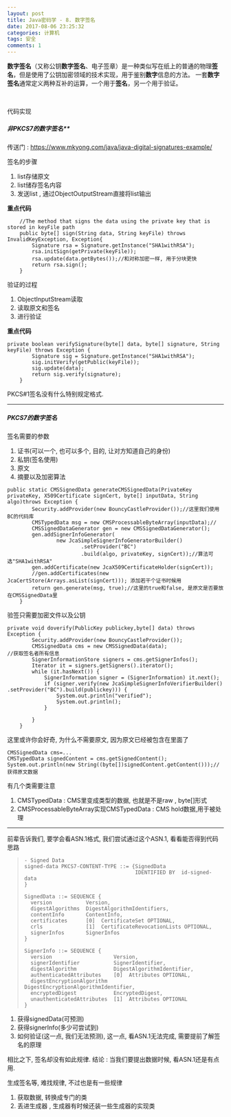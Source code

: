 ```yaml
---
layout: post
title: Java密码学 - 8. 数字签名
date: 2017-08-06 23:25:32
categories: 计算机
tags: 安全 
comments: 1
---
```


**数字签名**（又称公钥**数字签名**、电子签章）是一种类似写在纸上的普通的物理**签名**，但是使用了公钥加密领域的技术实现，用于鉴别**数字**信息的方法。 一套**数字签名**通常定义两种互补的运算，一个用于**签名**，另一个用于验证。

<br>

代码实现

##### 非PKCS7的数字签名**

传送门 : https://www.mkyong.com/java/java-digital-signatures-example/

签名的步骤

1. list存储原文
2. list储存签名内容
3. 发送list , 通过ObjectOutputStream直接将list输出

**重点代码**
```
	//The method that signs the data using the private key that is stored in keyFile path
	public byte[] sign(String data, String keyFile) throws InvalidKeyException, Exception{
		Signature rsa = Signature.getInstance("SHA1withRSA");
		rsa.initSign(getPrivate(keyFile));
		rsa.update(data.getBytes());//和对称加密一样, 用于分块更快
		return rsa.sign();
	}
```

验证的过程

1. ObjectInputStream读取
2. 读取原文和签名
3. 进行验证

**重点代码**
```
private boolean verifySignature(byte[] data, byte[] signature, String keyFile) throws Exception {
		Signature sig = Signature.getInstance("SHA1withRSA");
		sig.initVerify(getPublic(keyFile));
		sig.update(data);
		return sig.verify(signature);
	}
```
PKCS#1签名没有什么特别规定格式.

---

##### **PKCS7的数字签名**

签名需要的参数

1.  证书(可以一个, 也可以多个, 目的, 让对方知道自己的身份)
2.  私钥(签名使用)
3.  原文
4.  摘要以及加密算法


```
public static CMSSignedData generateCMSSignedData(PrivateKey privateKey, X509Certificate signCert, byte[] inputData, String algo)throws Exception {
		Security.addProvider(new BouncyCastleProvider());//这里我们使用BC的代码库
		CMSTypedData msg = new CMSProcessableByteArray(inputData);//
		CMSSignedDataGenerator gen = new CMSSignedDataGenerator();
		gen.addSignerInfoGenerator(
				new JcaSimpleSignerInfoGeneratorBuilder()
						.setProvider("BC")
						.build(algo, privateKey, signCert));//算法可选"SHA1withRSA"
		gen.addCertificate(new JcaX509CertificateHolder(signCert));
		//gen.addCertificates(new JcaCertStore(Arrays.asList(signCert))); 添加若干个证书时候用
		return gen.generate(msg, true);//这里的true和false, 是原文是否要放在CMSSignedData里
	}
```


验签只需要加密文件以及公钥

```
private void doverify(PublicKey publickey,byte[] data) throws Exception {
		Security.addProvider(new BouncyCastleProvider());
		CMSSignedData cms = new CMSSignedData(data);
//获取签名者所有信息
		SignerInformationStore signers = cms.getSignerInfos();
		Iterator it = signers.getSigners().iterator();
		while (it.hasNext()) {
			SignerInformation signer = (SignerInformation) it.next();
			if (signer.verify(new JcaSimpleSignerInfoVerifierBuilder() .setProvider("BC").build(publickey))) {
				System.out.println("verified");
				System.out.println();
			}

		}
	}
```

这里或许你会好奇, 为什么不需要原文, 因为原文已经被包含在里面了

```
CMSSignedData cms=...
CMSTypedData signedContent = cms.getSignedContent();
System.out.println(new String((byte[])signedContent.getContent()));//获得原文数据
```



有几个类需要注意

1. CMSTypedData : CMS里变成类型的数据, 也就是不是raw , byte[]形式
2. CMSProcessableByteArray实现CMSTypedData  : CMS hold数据,用于被处理



---



前辈告诉我们, 要学会看ASN.1格式, 我们尝试通过这个ASN.1, 看看能否得到代码思路

> ```
> - Signed Data
> signed-data PKCS7-CONTENT-TYPE ::= {SignedData
>                                     IDENTIFIED BY  id-signed-data
> }
>
> SignedData ::= SEQUENCE {
>   version           Version,
>   digestAlgorithms  DigestAlgorithmIdentifiers,
>   contentInfo       ContentInfo,
>   certificates      [0]  CertificateSet OPTIONAL,
>   crls              [1]  CertificateRevocationLists OPTIONAL,
>   signerInfos       SignerInfos
> }
>
> SignerInfo ::= SEQUENCE {
>   version                    Version,
>   signerIdentifier           SignerIdentifier,
>   digestAlgorithm            DigestAlgorithmIdentifier,
>   authenticatedAttributes    [0]  Attributes OPTIONAL,
>   digestEncryptionAlgorithm  DigestEncryptionAlgorithmIdentifier,
>   encryptedDigest            EncryptedDigest,
>   unauthenticatedAttributes  [1]  Attributes OPTIONAL
> }
> ```



1. 获得signedData(可预测)
2. 获得signerInfo(多少可尝试到)
3. 如何验证(这一点, 我们无法预测), 这一点, 看ASN.1无法完成, 需要提前了解签名的原理



相比之下, 签名却没有如此规律.  结论 : 当我们要提出数据时候, 看ASN.1还是有点用.

生成签名等, 难找规律, 不过也是有一些规律

1. 获取数据, 转换成专门的类
2. 丢进生成器 , 生成器有时候还装一些生成器的实现类

